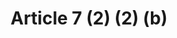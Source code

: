 ---
title: "Article 7 (2) (2) (b)"
draft: false
exceptions:
- info53h
memberstates:
- CY
score: 3
compensation:
- 
remarks: |
 


link: "http://www.cylaw.org/nomoi/enop/non-ind/1976_1_59/full.html"
---